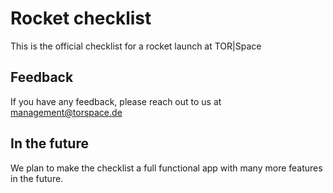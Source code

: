 # Rocket checklist

This is the official checklist for a rocket launch at TOR|Space


## Feedback

If you have any feedback, please reach out to us at management@torspace.de

## In the future

We plan to make the checklist a full functional app with many more features in the future.
